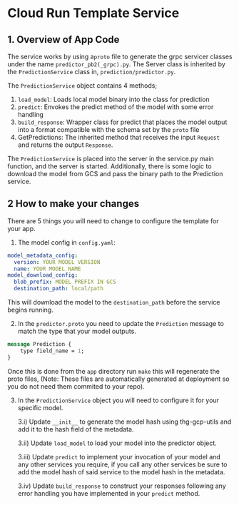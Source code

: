 # Cloud Run Template Service
## 1. Overview of App Code
The service works by using a`proto` file to generate the grpc servicer classes under the name `predictor_pb2(_grpc).py`. 
The Server class is inherited by the `PredictionService` class in, `prediction/predictor.py`. 

The `PredictionService` 
object contains 4 methods;
1. `load_model`: Loads local model binary into the class for prediction
2. `predict`: Envokes the predict method of the model with some error handling
3. `build_response`: Wrapper class for predict that places the model output into a format compatible with the schema set by the `proto` file
4. GetPredictions: The inherited method that receives the input `Request` and returns the output `Response`.

The `PredictionService` is placed into the server in the service.py main function, and the server is started.
Additionally, there is some logic to download the model from GCS and pass the binary path to the Prediction service.

## 2 How to make your changes
There are 5 things you will need to change to configure the template for your app.

1. The model config in `config.yaml`:
```yaml
model_metadata_config:
  version: YOUR MODEL VERSION
  name: YOUR MODEL NAME
model_download_config:
  blob_prefix: MODEL PREFIX IN GCS
  destination_path: local/path
```
This will download the model to the `destination_path` before the service begins running.

2. In the `predictor.proto` you need to update the `Prediction` message to match the type that your model outputs.
```protobuf
message Prediction {
    type field_name = 1;
}
```
Once this is done from the `app` directory run `make` this will regenerate the proto files, (Note: These files are 
automatically generated at deployment so you do not need them commited to your repo).

3. In the `PredictionService` object you will need to configure it for your specific model.
    
    3.i)    Update `__init__` to generate the model hash using thg-gcp-utils and add it to the hash field of the metadata.
    
    3.ii)   Update `load_model` to load your model into the predictor object.
    
    3.iii)  Update `predict` to implement your invocation of your model and any other services you require, if you call 
    any other services be sure to add the model hash of said service to the model hash in the metadata.
    
    3.iv)   Update `build_response` to construct your responses following any error handling you have implemented in 
    your `predict` method. 
     
